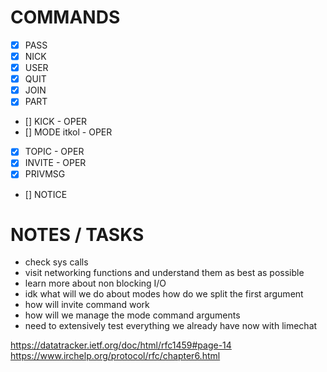 # COMMANDS

- [x] PASS
- [x] NICK
- [x] USER
- [x] QUIT
- [x] JOIN
- [x] PART
- [] KICK - OPER
- [] MODE itkol - OPER
- [x] TOPIC - OPER
- [x] INVITE - OPER
- [X] PRIVMSG
- [] NOTICE

# NOTES / TASKS

- check sys calls
- visit networking functions and understand them as best as possible
- learn more about non blocking I/O
- idk what will we do about modes how do we split the first argument
- how will invite command work
- how will we manage the mode command arguments
- need to extensively test everything we already have now with limechat

https://datatracker.ietf.org/doc/html/rfc1459#page-14
https://www.irchelp.org/protocol/rfc/chapter6.html


